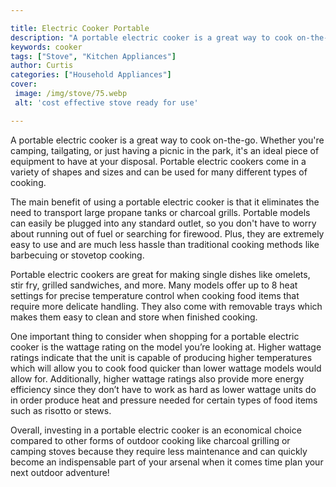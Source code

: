 ```yaml
---

title: Electric Cooker Portable
description: "A portable electric cooker is a great way to cook on-the-go. Whether you're camping, tailgating, or just having a picnic in the pa...take a moment to check it out "
keywords: cooker
tags: ["Stove", "Kitchen Appliances"]
author: Curtis
categories: ["Household Appliances"]
cover: 
 image: /img/stove/75.webp
 alt: 'cost effective stove ready for use'

---
```


A portable electric cooker is a great way to cook on-the-go. Whether you're camping, tailgating, or just having a picnic in the park, it's an ideal piece of equipment to have at your disposal. Portable electric cookers come in a variety of shapes and sizes and can be used for many different types of cooking.

The main benefit of using a portable electric cooker is that it eliminates the need to transport large propane tanks or charcoal grills. Portable models can easily be plugged into any standard outlet, so you don't have to worry about running out of fuel or searching for firewood. Plus, they are extremely easy to use and are much less hassle than traditional cooking methods like barbecuing or stovetop cooking. 

Portable electric cookers are great for making single dishes like omelets, stir fry, grilled sandwiches, and more. Many models offer up to 8 heat settings for precise temperature control when cooking food items that require more delicate handling. They also come with removable trays which makes them easy to clean and store when finished cooking. 

One important thing to consider when shopping for a portable electric cooker is the wattage rating on the model you’re looking at. Higher wattage ratings indicate that the unit is capable of producing higher temperatures which will allow you to cook food quicker than lower wattage models would allow for. Additionally, higher wattage ratings also provide more energy efficiency since they don’t have to work as hard as lower wattage units do in order produce heat and pressure needed for certain types of food items such as risotto or stews. 

Overall, investing in a portable electric cooker is an economical choice compared to other forms of outdoor cooking like charcoal grilling or camping stoves because they require less maintenance and can quickly become an indispensable part of your arsenal when it comes time plan your next outdoor adventure!
